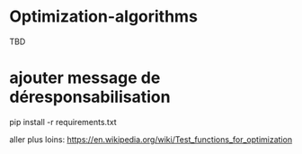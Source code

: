 # Optimization-algorithms
TBD

# ajouter message de déresponsabilisation

pip install -r requirements.txt



aller plus loins: https://en.wikipedia.org/wiki/Test_functions_for_optimization
